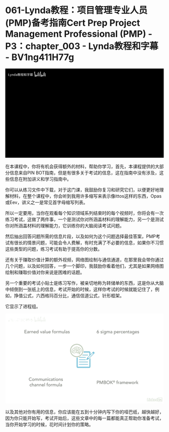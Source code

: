 # 061-Lynda教程：项目管理专业人员(PMP)备考指南Cert Prep Project Management Professional (PMP) - P3：chapter_003 - Lynda教程和字幕 - BV1ng411H77g

![](img/62f09180a0e11381e3a68f8648458de5_0.png)

在本课程中，你将有机会获得额外的材料，帮助你学习，首先，本课程提供的大部分信息来自PIN BOT指南，但是有很多关于考试的信息，这在指南中没有涉及，这些信息在附加讲义和学习指南中。

你可以从练习文件中下载，对于这门课，我鼓励你复习和研究它们，以便更好地理解材料，在整个课程中，你会听到我用许多缩写来表示像ittos这样的东西，Opas或Eev，讲义之一是常见首字母缩写列表。

所以一定要用，当你在观看每个知识领域系列结束时的每个视频时，你将会有一次练习考试，这做了两件事，一个是测试你对所涵盖材料的理解能力，另一个是测试你对所涵盖材料的理解能力，它训练你的大脑阅读考试问题。

然后抽出回答问题所需的信息片段，以及如何为这个问题选择最佳答案，PMP考试有很长的情景问题，可能会令人费解，有时充满了不必要的信息，如果你不习惯这些类型的问题，练习考试有助于提高你的分数。

还有关于赚取价值计算的额外视频，网络图绘制与通信通道，在那里我会带你通过几个问题，以及如何回答，一步一个脚印，我鼓励你看着他们，尤其是如果网络图绘制和赚取价值对你来说是困难的话题。

另一个重要的考试小贴士是练习写作，被亲切地称为转储单的东西，这是你从大脑中倾倒到一张纸上的信息，考试开始的时候，这样你考试的时候就能记住了，例如，挣值公式，六西格玛百分比，通信信道公式，针形框架。

它显示了进程组。

![](img/62f09180a0e11381e3a68f8648458de5_2.png)

以及其他对你有用的信息，你应该能在五到十分钟内写下你的哑巴纸，越快越好，因为你只能开始写，考试开始后，这些文章中的每一篇都能真正帮助你准备考试，当你开始学习的时候，花时间计划你的策略。

